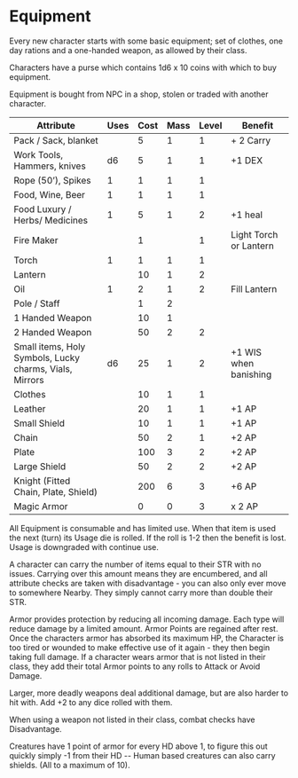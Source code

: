 # Equipment

Every new character starts with some basic equipment; set of clothes, one day rations and a one-handed weapon, as allowed by their class.

Characters have a purse which contains 1d6 x 10 coins with which to buy equipment.

Equipment is bought from NPC in a shop, stolen or traded with another character.

|     Attribute                                                    |     Uses    |     Cost    |     Mass    |     Level    |     Benefit                   |
|------------------------------------------------------------------|-------------|-------------|-------------|--------------|-------------------------------|
|     Pack / Sack, blanket                                         |             |     5       |     1       |     1        |     + 2 Carry                 |
|     Work Tools, Hammers, knives                                  |     d6      |     5       |     1       |     1        |     +1 DEX                    |
|     Rope (50’), Spikes                                           |     1       |     1       |     1       |     1        |                               |
|     Food, Wine, Beer                                             |     1       |     1       |     1       |     1        |                               |
|     Food Luxury / Herbs/ Medicines                               |     1       |     5       |     1       |     2        |     +1 heal                   |
|     Fire Maker                                                   |             |     1       |             |     1        |     Light Torch or Lantern    |
|     Torch                                                        |     1       |     1       |     1       |     1        |                               |
|     Lantern                                                      |             |     10      |     1       |     2        |                               |
|     Oil                                                          |     1       |     2       |     1       |     2        |     Fill Lantern              |
|     Pole / Staff                                                 |             |     1       |     2       |              |                               |
|     1 Handed Weapon                                              |             |     10      |     1       |              |                               |
|     2 Handed Weapon                                              |             |     50      |     2       |     2        |                               |
|     Small items, Holy Symbols, Lucky charms, Vials,   Mirrors    |     d6      |     25      |     1       |     2        |     +1 WIS when banishing     |
|     Clothes                                                      |             |     10      |     1       |     1        |                               |
|     Leather                                                      |             |     20      |     1       |     1        |     +1 AP                     |
|     Small Shield                                                 |             |     10      |     1       |     1        |     +1 AP                     |
|     Chain                                                        |             |     50      |     2       |     1        |     +2 AP                     |
|     Plate                                                        |             |     100     |     3       |     2        |     +2 AP                     |
|     Large Shield                                                 |             |     50      |     2       |     2        |     +2 AP                     |
|     Knight (Fitted Chain, Plate, Shield)                         |             |     200     |     6       |     3        |     +6 AP                     |
|     Magic Armor                                                  |             |     0       |     0       |     3        |     x 2 AP                    |

All Equipment is consumable and has limited use. When that item is used the next (turn) its Usage die is rolled. If the roll is 1-2 then the benefit is lost. Usage is downgraded with continue use.

A character can carry the number of items equal to their STR with no issues. Carrying over this amount means they are encumbered, and all attribute checks are taken with disadvantage - you can also only ever move to somewhere Nearby. They simply cannot carry more than double their STR.

Armor provides protection by reducing all incoming damage. Each type will reduce damage by a limited amount. Armor Points are regained after rest. Once the characters armor has absorbed its maximum HP, the Character is too tired or wounded to make effective use of it again - they then begin taking full damage. If a character wears armor that is not listed in their class, they add their total Armor points to any rolls to Attack or Avoid Damage.

Larger, more deadly weapons deal additional damage, but are also harder to hit with. Add +2 to any dice rolled with them.

When using a weapon not listed in their class, combat checks have Disadvantage.

Creatures have 1 point of armor for every HD above 1, to figure this out quickly simply -1 from their HD -- Human based creatures can also carry shields. (All to a maximum of 10).
